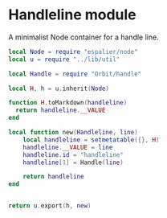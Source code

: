 # Handleline module

   A minimalist Node container for a handle line.

```lua
local Node = require "espalier/node"
local u = require "../lib/util"

local Handle = require "Orbit/handle"

local H, h = u.inherit(Node)

function H.toMarkdown(handleline)
  return handleline.__VALUE
end

local function new(Handleline, line)
    local handleline = setmetatable({}, H)
    handleline.__VALUE = line
    handleline.id = "handleline"
    handleline[1] = Handle(line)

    return handleline
end


return u.export(h, new)
```
